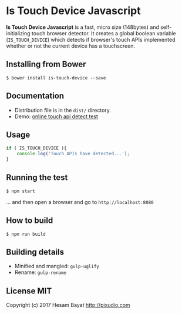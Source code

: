 # Is Touch Device Javascript

**Is Touch Device Javascript** is a fast, micro size (148bytes) and self-initializing touch browser detector. It creates a global boolean variable (``IS_TOUCH_DEVICE``) which detects if browser's touch APIs implemented whether or not the current device has a touchscreen.

## Installing from Bower

```shell
$ bower install is-touch-device --save
```

## Documentation

* Distribution file is in the `dist/` directory.
* Demo: [online touch api detect test][1]

## Usage

```javascript
if ( IS_TOUCH_DEVICE ){
    console.log('Touch APIs have detected...');
}
```

## Running the test

```shell
$ npm start
```
... and then open a browser and go to `http://localhost:8080`

## How to build

```shell
$ npm run build
```

## Building details

* Minified and mangled: `gulp-uglify`
* Rename: `gulp-rename`

## License MIT
Copyright (c) 2017 Hesam Bayat http://pixudio.com

[1]: https://hesambayat.github.io/is-touch-device-javascript "Online demo"

